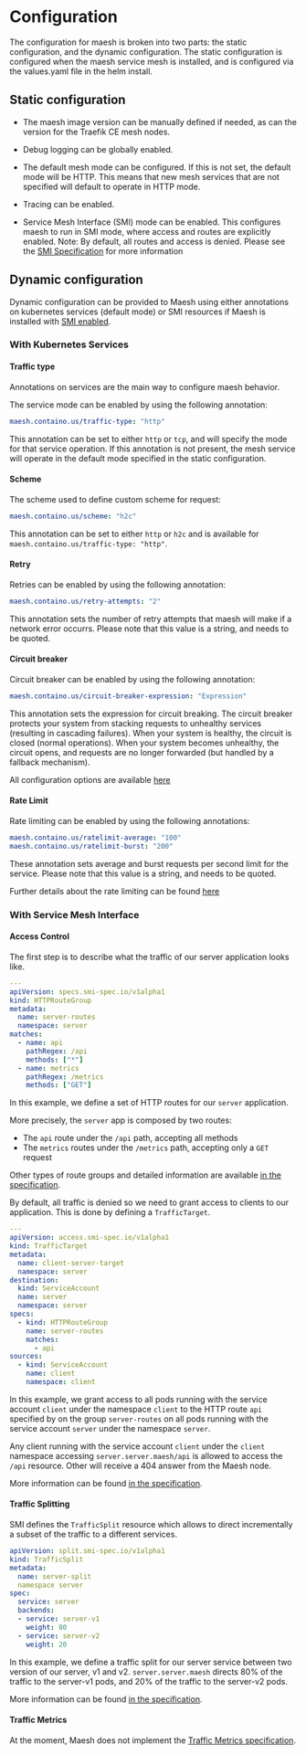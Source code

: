 # Configuration

The configuration for maesh is broken into two parts: the static configuration, and the dynamic configuration.
The static configuration is configured when the maesh service mesh is installed,
and is configured via the values.yaml file in the helm install.

## Static configuration

- The maesh image version can be manually defined if needed, as can the version for the Traefik CE mesh nodes.

- Debug logging can be globally enabled.

- The default mesh mode can be configured. If this is not set, the default mode will be HTTP.
    This means that new mesh services that are not specified will default to operate in HTTP mode.

- Tracing can be enabled.

- Service Mesh Interface (SMI) mode can be enabled.
    This configures maesh to run in SMI mode, where access and routes are explicitly enabled.
    Note: By default, all routes and access is denied.
    Please see the [SMI Specification](https://github.com/deislabs/smi-spec) for more information

## Dynamic configuration

Dynamic configuration can be provided to Maesh using either annotations on kubernetes services (default mode) or SMI resources if Maesh is installed with [SMI enabled](./install.md#service-mesh-interface).

### With Kubernetes Services

#### Traffic type

Annotations on services are the main way to configure maesh behavior.

The service mode can be enabled by using the following annotation:

```yaml
maesh.containo.us/traffic-type: "http"
```

This annotation can be set to either `http` or `tcp`, and will specify the mode for that service operation.
If this annotation is not present, the mesh service will operate in the default mode specified in the static configuration.

#### Scheme

The scheme used to define custom scheme for request:

```yaml
maesh.containo.us/scheme: "h2c"
```

This annotation can be set to either `http` or `h2c` and is available for `maesh.containo.us/traffic-type: "http"`.

#### Retry

Retries can be enabled by using the following annotation:

```yaml
maesh.containo.us/retry-attempts: "2"
```

This annotation sets the number of retry attempts that maesh will make if a network error occurrs.
Please note that this value is a string, and needs to be quoted.

#### Circuit breaker

Circuit breaker can be enabled by using the following annotation:

```yaml
maesh.containo.us/circuit-breaker-expression: "Expression"
```

This annotation sets the expression for circuit breaking.
The circuit breaker protects your system from stacking requests to unhealthy services (resulting in cascading failures).
When your system is healthy, the circuit is closed (normal operations). When your system becomes unhealthy, the circuit opens, and requests are no longer forwarded (but handled by a fallback mechanism).

All configuration options are available [here](https://docs.traefik.io/v2.0/middlewares/circuitbreaker/#configuration-options)

#### Rate Limit

Rate limiting can be enabled by using the following annotations:

```yaml
maesh.containo.us/ratelimit-average: "100"
maesh.containo.us/ratelimit-burst: "200"
```

These annotation sets average and burst requests per second limit for the service.
Please note that this value is a string, and needs to be quoted.

Further details about the rate limiting can be found [here](https://docs.traefik.io/v2.0/middlewares/ratelimit/#configuration-options)

### With Service Mesh Interface

#### Access Control

The first step is to describe what the traffic of our server application looks like.

```yaml
---
apiVersion: specs.smi-spec.io/v1alpha1
kind: HTTPRouteGroup
metadata:
  name: server-routes
  namespace: server
matches:
  - name: api
    pathRegex: /api
    methods: ["*"]
  - name: metrics
    pathRegex: /metrics
    methods: ["GET"]
```

In this example, we define a set of HTTP routes for our `server` application.

More precisely, the `server` app is composed by two routes:

- The `api` route under the `/api` path, accepting all methods
- The `metrics` routes under the `/metrics` path, accepting only a `GET` request

Other types of route groups and detailed information are available [in the specification](https://github.com/deislabs/smi-spec/blob/master/traffic-specs.md).

By default, all traffic is denied so we need to grant access to clients to our application. This is done by defining a `TrafficTarget`.

```yaml
---
apiVersion: access.smi-spec.io/v1alpha1
kind: TrafficTarget
metadata:
  name: client-server-target
  namespace: server
destination:
  kind: ServiceAccount
  name: server
  namespace: server
specs:
  - kind: HTTPRouteGroup
    name: server-routes
    matches:
      - api
sources:
  - kind: ServiceAccount
    name: client
    namespace: client
```

In this example, we grant access to all pods running with the service account `client` under the namespace `client` to the HTTP route `api` specified by on the group `server-routes` on all pods running with the service account `server` under the namespace `server`.

Any client running with the service account `client` under the `client` namespace accessing `server.server.maesh/api` is allowed to access the `/api` resource. Other will receive a 404 answer from the Maesh node.

More information can be found [in the specification](https://github.com/deislabs/smi-spec/blob/master/traffic-access-control.md).

#### Traffic Splitting

SMI defines the `TrafficSplit` resource which allows to direct incrementally a subset of the traffic to a different services.

```yaml
apiVersion: split.smi-spec.io/v1alpha1
kind: TrafficSplit
metadata:
  name: server-split
  namespace server
spec:
  service: server
  backends:
  - service: server-v1
    weight: 80
  - service: server-v2
    weight: 20
```

In this example, we define a traffic split for our server service between two version of our server, v1 and v2.
`server.server.maesh` directs 80% of the traffic to the server-v1 pods, and 20% of the traffic to the server-v2 pods.

More information can be found [in the specification](https://github.com/deislabs/smi-spec/blob/master/traffic-split.md).

#### Traffic Metrics

At the moment, Maesh does not implement the [Traffic Metrics specification](https://github.com/deislabs/smi-spec/blob/master/traffic-metrics.md).
